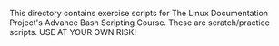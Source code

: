 This directory contains exercise scripts for The Linux Documentation Project's Advance Bash Scripting Course.
These are scratch/practice scripts.
USE AT YOUR OWN RISK!
